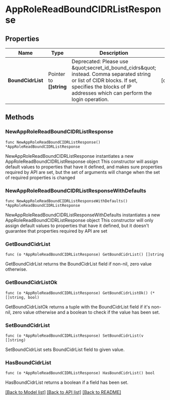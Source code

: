 # AppRoleReadBoundCIDRListResponse


## Properties

Name | Type | Description | Notes
------------ | ------------- | ------------- | -------------
**BoundCidrList** | Pointer to **[]string** | Deprecated: Please use \&quot;secret_id_bound_cidrs\&quot; instead. Comma separated string or list of CIDR blocks. If set, specifies the blocks of IP addresses which can perform the login operation. | [optional] 



## Methods


### NewAppRoleReadBoundCIDRListResponse

`func NewAppRoleReadBoundCIDRListResponse() *AppRoleReadBoundCIDRListResponse`

NewAppRoleReadBoundCIDRListResponse instantiates a new AppRoleReadBoundCIDRListResponse object
This constructor will assign default values to properties that have it defined,
and makes sure properties required by API are set, but the set of arguments
will change when the set of required properties is changed

### NewAppRoleReadBoundCIDRListResponseWithDefaults

`func NewAppRoleReadBoundCIDRListResponseWithDefaults() *AppRoleReadBoundCIDRListResponse`

NewAppRoleReadBoundCIDRListResponseWithDefaults instantiates a new AppRoleReadBoundCIDRListResponse object
This constructor will only assign default values to properties that have it defined,
but it doesn't guarantee that properties required by API are set


### GetBoundCidrList

`func (o *AppRoleReadBoundCIDRListResponse) GetBoundCidrList() []string`

GetBoundCidrList returns the BoundCidrList field if non-nil, zero value otherwise.

### GetBoundCidrListOk

`func (o *AppRoleReadBoundCIDRListResponse) GetBoundCidrListOk() (*[]string, bool)`

GetBoundCidrListOk returns a tuple with the BoundCidrList field if it's non-nil, zero value otherwise
and a boolean to check if the value has been set.

### SetBoundCidrList

`func (o *AppRoleReadBoundCIDRListResponse) SetBoundCidrList(v []string)`

SetBoundCidrList sets BoundCidrList field to given value.


### HasBoundCidrList

`func (o *AppRoleReadBoundCIDRListResponse) HasBoundCidrList() bool`

HasBoundCidrList returns a boolean if a field has been set.









[[Back to Model list]](../README.md#documentation-for-models) [[Back to API list]](../README.md#documentation-for-api-endpoints) [[Back to README]](../README.md)


